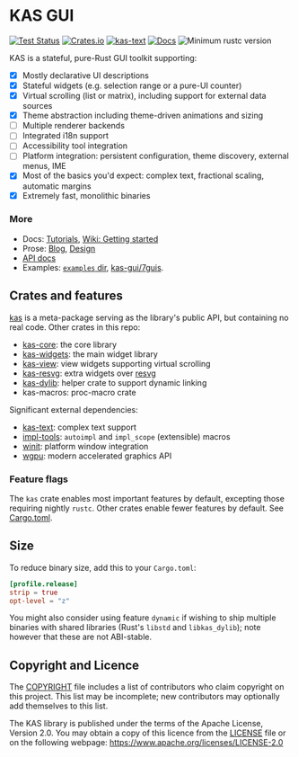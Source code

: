 KAS GUI
=======

[![Test Status](https://github.com/kas-gui/kas/workflows/Tests/badge.svg?event=push)](https://github.com/kas-gui/kas/actions)
[![Crates.io](https://img.shields.io/crates/v/kas.svg)](https://crates.io/crates/kas)
[![kas-text](https://img.shields.io/badge/GitHub-kas--text-blueviolet)](https://github.com/kas-gui/kas-text/)
[![Docs](https://docs.rs/kas/badge.svg)](https://docs.rs/kas)
![Minimum rustc version](https://img.shields.io/badge/rustc-1.80+-lightgray.svg)

KAS is a stateful, pure-Rust GUI toolkit supporting:

- [x] Mostly declarative UI descriptions
- [x] Stateful widgets (e.g. selection range or a pure-UI counter)
- [x] Virtual scrolling (list or matrix), including support for external data sources
- [x] Theme abstraction including theme-driven animations and sizing
- [ ] Multiple renderer backends
- [ ] Integrated i18n support
- [ ] Accessibility tool integration
- [ ] Platform integration: persistent configuration, theme discovery, external menus, IME
- [x] Most of the basics you'd expect: complex text, fractional scaling, automatic margins
- [x] Extremely fast, monolithic binaries

### More

-   Docs: [Tutorials](https://kas-gui.github.io/tutorials/),
    [Wiki: Getting started](https://github.com/kas-gui/kas/wiki/Getting-started)
-   Prose: [Blog](https://kas-gui.github.io/blog/),
    [Design](https://github.com/kas-gui/design)
-   [API docs](https://docs.rs/kas)
-   Examples: [`examples` dir](examples), [kas-gui/7guis](https://github.com/kas-gui/7guis/).


Crates and features
-------------------

[kas] is a meta-package serving as the library's public API, but containing no real code. Other crates in this repo:

-   [kas-core](https://docs.rs/kas-core): the core library
-   [kas-widgets](https://docs.rs/kas-widgets): the main widget library
-   [kas-view](https://docs.rs/kas-view): view widgets supporting virtual scrolling
-   [kas-resvg](https://docs.rs/kas-resvg): extra widgets over [resvg](https://crates.io/crates/resvg)
-   [kas-dylib](https://crates.io/crates/kas-dylib): helper crate to support dynamic linking
-   kas-macros: proc-macro crate

Significant external dependencies:

-   [kas-text](https://crates.io/crates/kas-text): complex text support
-   [impl-tools](https://crates.io/crates/impl-tools): `autoimpl` and `impl_scope` (extensible) macros
-   [winit](https://github.com/rust-windowing/winit): platform window integration
-   [wgpu](https://github.com/gfx-rs/wgpu): modern accelerated graphics API

### Feature flags

The `kas` crate enables most important features by default, excepting those
requiring nightly `rustc`. Other crates enable fewer features by default.
See [Cargo.toml](https://github.com/kas-gui/kas/blob/master/Cargo.toml#L22).

[kas]: https://docs.rs/kas


Size
----

To reduce binary size, add this to your `Cargo.toml`:
```toml
[profile.release]
strip = true
opt-level = "z"
```

You might also consider using feature `dynamic` if wishing to ship multiple
binaries with shared libraries (Rust's `libstd` and `libkas_dylib`); note
however that these are not ABI-stable.


Copyright and Licence
---------------------

The [COPYRIGHT](COPYRIGHT) file includes a list of contributors who claim
copyright on this project. This list may be incomplete; new contributors may
optionally add themselves to this list.

The KAS library is published under the terms of the Apache License, Version 2.0.
You may obtain a copy of this licence from the [LICENSE](LICENSE) file or on
the following webpage: <https://www.apache.org/licenses/LICENSE-2.0>
